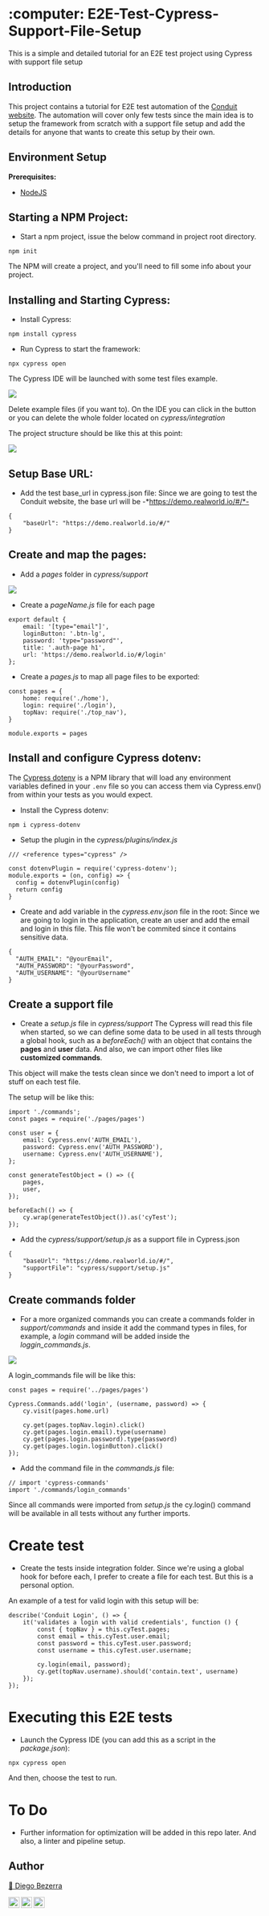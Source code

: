 <h1 align="left">:computer: E2E-Test-Cypress-Support-File-Setup  </h1>

This is a simple and detailed tutorial for an E2E test project using Cypress with support file setup

## Introduction

This project contains a tutorial for E2E test automation of the <a href="https://demo.realworld.io/#/">Conduit website</a>.
The automation will cover only few tests since the main idea is to setup the framework from scratch with a support file setup and add the details for anyone that wants to create this setup by their own.


## Environment Setup

**Prerequisites:**
* <a href="https://nodejs.org/en/download/"> NodeJS </a>

## Starting a NPM Project:
- Start a npm project, issue the below command in project root directory.
```
npm init
```

The NPM will create a project, and you'll need to fill some info about your project.

## Installing and Starting Cypress:
- Install Cypress:
```
npm install cypress
```

- Run Cypress to start the framework:
```
npx cypress open
```

The Cypress IDE will be launched with some test files example.
<p align="left">
  <img src="images/cypress_ide.png" />
</p>

Delete example files (if you want to). On the IDE you can click in the button or you can delete the whole folder located on *cypress/integration*

The project structure should be like this at this point:
<p align="left">
  <img src="images/project_tree.png" />
</p>

## Setup Base URL:

- Add the test base_url in cypress.json file:
Since we are going to test the Conduit website, the base url will be -*https://demo.realworld.io/#/*-
```
{
    "baseUrl": "https://demo.realworld.io/#/"
}
```

## Create and map the pages:
- Add a *pages* folder in *cypress/support*

<p align="left">
  <img src="images/project_pages.png" />
</p>

- Create a *pageName.js* file for each page
```
export default {
    email: '[type="email"]',
    loginButton: '.btn-lg',
    password: 'type="password"',
    title: '.auth-page h1',
    url: 'https://demo.realworld.io/#/login'
};
```

- Create a *pages.js* to map all page files to be exported:
```
const pages = {
    home: require('./home'),
    login: require('./login'),
    topNav: require('./top_nav'),
}

module.exports = pages
```

## Install and configure Cypress dotenv:
The <a href="https://www.npmjs.com/package/cypress-dotenv">Cypress dotenv</a> is a NPM library that will load any environment variables defined in your `.env` file so you can access them via Cypress.env() from within your tests as you would expect.

- Install the Cypress dotenv:
```
npm i cypress-dotenv
```

- Setup the plugin in the *cypress/plugins/index.js*
```
/// <reference types="cypress" />

const dotenvPlugin = require('cypress-dotenv');
module.exports = (on, config) => {
  config = dotenvPlugin(config)
  return config
}
```

- Create and add variable in the *cypress.env.json* file in the root:
Since we are going to login in the application, create an user and add the email and login in this file. This file won't be commited since it contains sensitive data.
```
{
  "AUTH_EMAIL": "@yourEmail",
  "AUTH_PASSWORD": "@yourPassword",
  "AUTH_USERNAME": "@yourUsername"
}
```

## Create a support file
- Create a *setup.js* file in *cypress/support*
The Cypress will read this file when started, so we can define some data to be used in all tests through a global hook, such as a *beforeEach()* with an object that contains the **pages** and **user** data. And also, we can import other files like **customized commands**.

This object will make the tests clean since we don't need to import a lot of stuff on each test file.

The setup will be like this:

```
import './commands';
const pages = require('./pages/pages')

const user = {
	email: Cypress.env('AUTH_EMAIL'),
	password: Cypress.env('AUTH_PASSWORD'),
    username: Cypress.env('AUTH_USERNAME'),
};

const generateTestObject = () => ({
	pages,
	user,
});

beforeEach(() => {
	cy.wrap(generateTestObject()).as('cyTest');
});
```

- Add the *cypress/support/setup.js* as a support file in Cypress.json

```
{
    "baseUrl": "https://demo.realworld.io/#/",
    "supportFile": "cypress/support/setup.js"
}
```

## Create commands folder

- For a more organized commands you can create a commands folder in *support/commands* and inside it add the command types in files, for example, a *login* command will be added inside the *loggin_commands.js*.

<p align="left">
  <img src="images/commands.png" />
</p>


A login_commands file will be like this:
```
const pages = require('../pages/pages')

Cypress.Commands.add('login', (username, password) => {
    cy.visit(pages.home.url)

    cy.get(pages.topNav.login).click()
    cy.get(pages.login.email).type(username)
    cy.get(pages.login.password).type(password)
    cy.get(pages.login.loginButton).click()
});
```

- Add the command file in the *commands.js* file:
```
// import 'cypress-commands'
import './commands/login_commands'
```

Since all commands were imported from *setup.js* the cy.login() command will be available in all tests without any further imports.


# Create test
- Create the tests inside integration folder. Since we're using a global hook for before each, I prefer to create a file for each test. But this is a personal option.

An example of a test for valid login with this setup will be:
```
describe('Conduit Login', () => {
	it('validates a login with valid credentials', function () {
		const { topNav } = this.cyTest.pages;
		const email = this.cyTest.user.email;
        const password = this.cyTest.user.password;
		const username = this.cyTest.user.username;

		cy.login(email, password);
		cy.get(topNav.username).should('contain.text', username)
	});
});
```

# Executing this E2E tests
- Launch the Cypress IDE (you can add this as a script in the *package.json*):
```
npx cypress open
```

And then, choose the test to run.


# To Do
- Further information for optimization will be added in this repo later. And also, a linter and pipeline setup.


## Author
<a target="_blank" href="https://github.com/diegohdb/diegohdb">👤 Diego Bezerra </a>

<a target="_blank" href="https://www.linkedin.com/in/diegohdb/">
  <img align="left" alt="LinkdeIN" width="22px" src="https://cdn.jsdelivr.net/npm/simple-icons@v3/icons/linkedin.svg" />
</a>

<a target="_blank" href="https://www.instagram.com/diegohdb/">
  <img align="left" alt="Instagram" width="22px" src="https://cdn.jsdelivr.net/npm/simple-icons@v3/icons/instagram.svg" />
</a>

<a target="_blank" href="mailto:diegohdb@gmail.com">
  <img align="left" alt="Gmail" width="22px" src="https://cdn.jsdelivr.net/npm/simple-icons@v3/icons/gmail.svg" />
</a>


